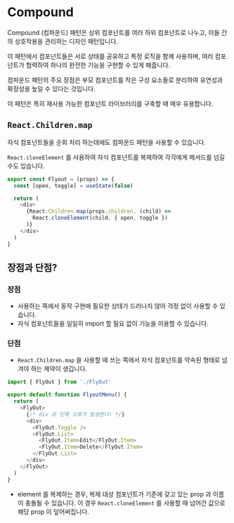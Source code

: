 # Compound

Compound (컴파운드) 패턴은 상위 컴포넌트를 여러 하위 컴포넌트로 나누고, 이들 간의 상호작용을 관리하는 디자인 패턴입니다.

이 패턴에서 컴포넌트들은 서로 상태를 공유하고 특정 로직을 함께 사용하며, 여러 컴포넌트가 협력하여 하나의 완전한 기능을 구현할 수 있게 해줍니다.

컴파운드 패턴의 주요 장점은 부모 컴포넌트를 작은 구성 요소들로 분리하여 유연성과 확장성을 높일 수 있다는 것입니다.

이 패턴은 특히 재사용 가능한 컴포넌트 라이브러리를 구축할 때 매우 유용합니다.

## `React.Children.map`

자식 컴포넌트들을 순회 처리 하는데에도 컴파운드 패턴을 사용할 수 있습니다.

`React.cloneElement` 를 사용하여 자식 컴포넌트를 복제하여 각각에게 메서드를 넘길 수도 있습니다.

```js
export const Flyout = (props) => {
  const [open, toggle] = useState(false)

  return (
    <div>
      {React.Children.map(props.children, (child) => 
        React.cloneElement(child, { open, toggle })
      )}
    </div>
  )
}
```

## 장점과 단점?

### 장점
- 사용하는 쪽에서 동작 구현에 필요한 상태가 드러나지 않아 걱정 없이 사용할 수 있습니다.
- 자식 컴포넌트들을 일일히 import 할 필요 없이 기능을 이용할 수 있습니다.

### 단점
- `React.Children.map` 을 사용할 때 쓰는 쪽에서 자식 컴포넌트를 약속된 형태로 넘겨야 하는 제약이 생깁니다.

```js
import { FlyOut } from './FlyOut'

export default function FlyoutMenu() {
  return (
    <FlyOut>
      {/* div 로 인해 오류가 발생한다! */}
      <div>
        <FlyOut.Toggle />
        <FlyOut.List>
          <FlyOut.Item>Edit</FlyOut.Item>
          <FlyOut.Item>Delete</FlyOut.Item>
        </FlyOut.List>
      </div>
    </FlyOut>
  )
}
```

- element 를 복제하는 경우, 복제 대상 컴포넌트가 기존에 갖고 있는 prop 과 이름이 충돌될 수 있습니다. 이 경우 `React.cloneElement` 를 사용할 때 넘어간 값으로 해당 prop 이 덮어써집니다.